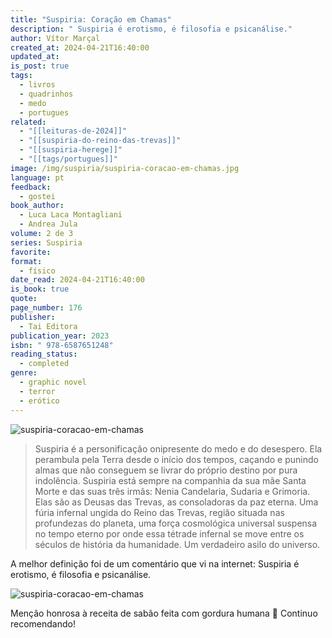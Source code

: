 ```yaml
---
title: "Suspiria: Coração em Chamas"
description: " Suspiria é erotismo, é filosofia e psicanálise."
author: Vítor Marçal
created_at: 2024-04-21T16:40:00
updated_at: 
is_post: true
tags:
  - livros
  - quadrinhos
  - medo
  - portugues
related:
  - "[[leituras-de-2024]]"
  - "[[suspiria-do-reino-das-trevas]]"
  - "[[suspiria-herege]]"
  - "[[tags/portugues]]"
image: /img/suspiria/suspiria-coracao-em-chamas.jpg
language: pt
feedback:
  - gostei
book_author:
  - Luca Laca Montagliani
  - Andrea Jula
volume: 2 de 3
series: Suspiria
favorite: 
format:
  - físico
date_read: 2024-04-21T16:40:00
is_book: true
quote: 
page_number: 176
publisher:
  - Tai Editora
publication_year: 2023
isbn: " 978-6587651248"
reading_status:
  - completed
genre:
  - graphic novel
  - terror
  - erótico
---
```


![suspiria-coracao-em-chamas](img/suspiria/suspiria-coracao-em-chamas.jpg)

> Suspiria é a personificação onipresente do medo e do desespero. Ela perambula pela Terra desde o início dos tempos, caçando e punindo almas que não conseguem se livrar do próprio destino por pura indolência. Suspiria está sempre na companhia da sua mãe Santa Morte e das suas três irmãs: Nenia Candelaria, Sudaria e Grimoria. Elas são as Deusas das Trevas, as consoladoras da paz eterna. Uma fúria infernal ungida do Reino das Trevas, região situada nas profundezas do planeta, uma força cosmológica universal suspensa no tempo eterno por onde essa tétrade infernal se move entre os séculos de história da humanidade. Um verdadeiro asilo do universo.

A melhor definição foi de um comentário que vi na internet: Suspiria é erotismo, é filosofia e psicanálise.

![suspiria-coracao-em-chamas](img/suspiria/suspiria-coracao-em-chamas-2.jpg)

Menção honrosa à receita de sabão feita com gordura humana 🫣
Continuo recomendando!